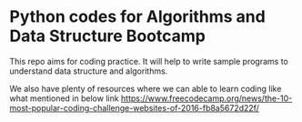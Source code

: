 # Python codes for Algorithms and Data Structure Bootcamp

This repo aims for coding practice. It will help to write sample programs to understand data structure and algorithms.

We also have plenty of resources where we can able to learn coding like what mentioned in below link
https://www.freecodecamp.org/news/the-10-most-popular-coding-challenge-websites-of-2016-fb8a5672d22f/
